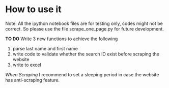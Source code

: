 # How to use it
Note: All the ipython notebook files are for testing only, codes might not be correct. So please use the file scrape_one_page.py for future development.

**TO DO**
Write 3 new functions to achieve the following

1. parse last name and first name
2. write code to validate whether the search ID exist before scraping the website
3. write to excel

*When Scraping*
I recommend to set a sleeping period in case the website has anti-scraping feature.
